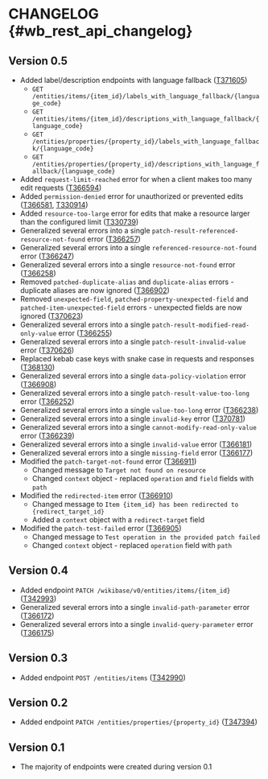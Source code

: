 # CHANGELOG {#wb_rest_api_changelog}

## Version 0.5

* Added label/description endpoints with language fallback ([T371605](https://phabricator.wikimedia.org/T371605))
  * `GET /entities/items/{item_id}/labels_with_language_fallback/{language_code}`
  * `GET /entities/items/{item_id}/descriptions_with_language_fallback/{language_code}`
  * `GET /entities/properties/{property_id}/labels_with_language_fallback/{language_code}`
  * `GET /entities/properties/{property_id}/descriptions_with_language_fallback/{language_code}`
* Added `request-limit-reached` error for when a client makes too many edit requests ([T366594](https://phabricator.wikimedia.org/T366594))
* Added `permission-denied` error for unauthorized or prevented edits ([T366581](https://phabricator.wikimedia.org/T366581), [T330914](https://phabricator.wikimedia.org/T330914))
* Added `resource-too-large` error for edits that make a resource larger than the configured limit ([T330739](https://phabricator.wikimedia.org/T330739))
* Generalized several errors into a single `patch-result-referenced-resource-not-found` error ([T366257](https://phabricator.wikimedia.org/T366257))
* Generalized several errors into a single `referenced-resource-not-found` error ([T366247](https://phabricator.wikimedia.org/T366247))
* Generalized several errors into a single `resource-not-found` error ([T366258](https://phabricator.wikimedia.org/T366258))
* Removed `patched-duplicate-alias` and `duplicate-alias` errors - duplicate aliases are now ignored ([T366902](https://phabricator.wikimedia.org/T366902))
* Removed `unexpected-field`, `patched-property-unexpected-field` and `patched-item-unexpected-field` errors - unexpected fields are now ignored ([T370623](https://phabricator.wikimedia.org/T370623))
* Generalized several errors into a single `patch-result-modified-read-only-value` error ([T366255](https://phabricator.wikimedia.org/T366255))
* Generalized several errors into a single `patch-result-invalid-value` error ([T370626](https://phabricator.wikimedia.org/T370626))
* Replaced kebab case keys with snake case in requests and responses ([T368130](https://phabricator.wikimedia.org/T368130))
* Generalized several errors into a single `data-policy-violation` error ([T366908](https://phabricator.wikimedia.org/T366908))
* Generalized several errors into a single `patch-result-value-too-long` error ([T366252](https://phabricator.wikimedia.org/T366252))
* Generalized several errors into a single `value-too-long` error ([T366238](https://phabricator.wikimedia.org/T366238))
* Generalized several errors into a single `invalid-key` error ([T370781](https://phabricator.wikimedia.org/T370781))
* Generalized several errors into a single `cannot-modify-read-only-value` error ([T366239](https://phabricator.wikimedia.org/T366239))
* Generalized several errors into a single `invalid-value` error ([T366181](https://phabricator.wikimedia.org/T366181))
* Generalized several errors into a single `missing-field` error ([T366177](https://phabricator.wikimedia.org/T366177))
* Modified the `patch-target-not-found` error ([T366911](https://phabricator.wikimedia.org/T366911))
  * Changed message to `Target not found on resource`
  * Changed `context` object - replaced `operation` and `field` fields with `path`
* Modified the `redirected-item` error ([T366910](https://phabricator.wikimedia.org/T366910))
  * Changed message to `Item {item_id} has been redirected to {redirect_target_id}`
  * Added a `context` object with a `redirect-target` field
* Modified the `patch-test-failed` error ([T366905](https://phabricator.wikimedia.org/T366905))
  * Changed message to `Test operation in the provided patch failed`
  * Changed `context` object - replaced `operation` field with `path`

## Version 0.4

* Added endpoint `PATCH /wikibase/v0/entities/items/{item_id}` ([T342993](https://phabricator.wikimedia.org/T342993))
* Generalized several errors into a single `invalid-path-parameter` error ([T366172](https://phabricator.wikimedia.org/T366172))
* Generalized several errors into a single `invalid-query-parameter` error ([T366175](https://phabricator.wikimedia.org/T366175))

## Version 0.3

* Added endpoint `POST /entities/items` ([T342990](https://phabricator.wikimedia.org/T342990))

## Version 0.2

* Added endpoint `PATCH /entities/properties/{property_id}` ([T347394](https://phabricator.wikimedia.org/T347394))

## Version 0.1

* The majority of endpoints were created during version 0.1
